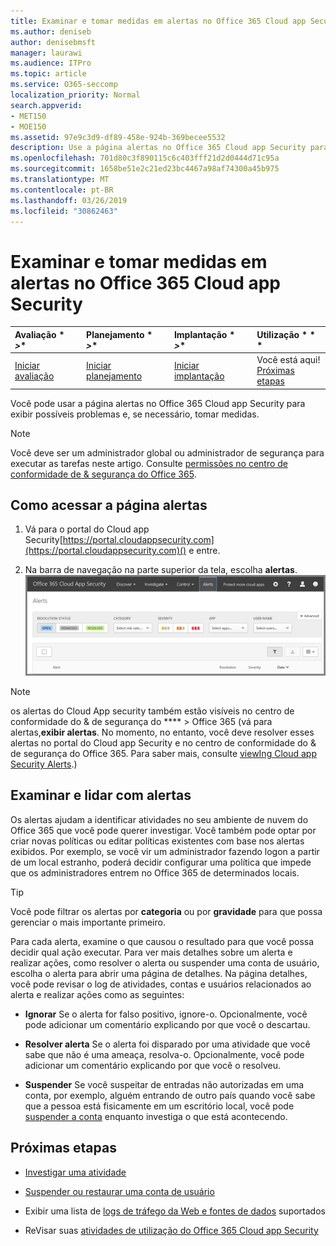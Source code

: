 ```yaml
---
title: Examinar e tomar medidas em alertas no Office 365 Cloud app Security
ms.author: deniseb
author: denisebmsft
manager: laurawi
ms.audience: ITPro
ms.topic: article
ms.service: O365-seccomp
localization_priority: Normal
search.appverid:
- MET150
- MOE150
ms.assetid: 97e9c3d9-df89-458e-924b-369becee5532
description: Use a página alertas no Office 365 Cloud app Security para exibir possíveis problemas e tomar ações. Você pode descartar ou resolver alertas e, se necessário, suspender uma conta de usuário.
ms.openlocfilehash: 701d80c3f890115c6c403fff21d2d0444d71c95a
ms.sourcegitcommit: 1658be51e2c21ed23bc4467a98af74300a45b975
ms.translationtype: MT
ms.contentlocale: pt-BR
ms.lasthandoff: 03/26/2019
ms.locfileid: "30862463"
---
```

# <a name="review-and-take-action-on-alerts-in-office-365-cloud-app-security"></a>Examinar e tomar medidas em alertas no Office 365 Cloud app Security
  
|Avaliação * *\>**|Planejamento * *\>**|Implantação * *\>**|Utilização * * *|
|:-----|:-----|:-----|:-----|
|[Iniciar avaliação](office-365-cas-overview.md) <br/> |[Iniciar planejamento](get-ready-for-office-365-cas.md) <br/> |[Iniciar implantação](turn-on-office-365-cas.md) <br/> |Você está aqui!  <br/> [Próximas etapas](#next-steps) <br/> |
   
Você pode usar a página alertas no Office 365 Cloud app Security para exibir possíveis problemas e, se necessário, tomar medidas.
  
> [!NOTE]
> Você deve ser um administrador global ou administrador de segurança para executar as tarefas neste artigo. Consulte [permissões no centro de conformidade de &amp; segurança do Office 365](permissions-in-the-security-and-compliance-center.md). 
  
## <a name="how-to-get-to-the-alerts-page"></a>Como acessar a página alertas

1. Vá para o portal do Cloud app Security[https://portal.cloudappsecurity.com](https://portal.cloudappsecurity.com)() e entre.
  
2. Na barra de navegação na parte superior da tela, escolha **alertas**.<br/>![Na página alertas, você pode ver os alertas que foram disparados e as ações realizadas.](media/3b53d4c9-4b13-435d-8547-8c0f9ae6b914.png)
 
> [!NOTE]
> os alertas do Cloud App security também estão visíveis no centro de conformidade do & de segurança do **** > Office 365 (vá para alertas,**exibir alertas**. No momento, no entanto, você deve resolver esses alertas no portal do Cloud app Security e no centro de conformidade do & de segurança do Office 365. Para saber mais, consulte [viewIng Cloud app Security Alerts](alert-policies.md#viewing-cloud-app-security-alerts).) 
 
## <a name="review-and-handle-alerts"></a>Examinar e lidar com alertas

Os alertas ajudam a identificar atividades no seu ambiente de nuvem do Office 365 que você pode querer investigar. Você também pode optar por criar novas políticas ou editar políticas existentes com base nos alertas exibidos. Por exemplo, se você vir um administrador fazendo logon a partir de um local estranho, poderá decidir configurar uma política que impede que os administradores entrem no Office 365 de determinados locais.
  
> [!TIP]
> Você pode filtrar os alertas por **categoria** ou por **gravidade** para que possa gerenciar o mais importante primeiro. 
  
Para cada alerta, examine o que causou o resultado para que você possa decidir qual ação executar. Para ver mais detalhes sobre um alerta e realizar ações, como resolver o alerta ou suspender uma conta de usuário, escolha o alerta para abrir uma página de detalhes. Na página detalhes, você pode revisar o log de atividades, contas e usuários relacionados ao alerta e realizar ações como as seguintes:
  
- **Ignorar** Se o alerta for falso positivo, ignore-o. Opcionalmente, você pode adicionar um comentário explicando por que você o descartau. 
    
- **Resolver alerta** Se o alerta foi disparado por uma atividade que você sabe que não é uma ameaça, resolva-o. Opcionalmente, você pode adicionar um comentário explicando por que você o resolveu. 
    
- **Suspender** Se você suspeitar de entradas não autorizadas em uma conta, por exemplo, alguém entrando de outro país quando você sabe que a pessoa está fisicamente em um escritório local, você pode [suspender a conta](suspend-or-restore-an-account-in-ocas.md) enquanto investiga o que está acontecendo. 
    
## <a name="next-steps"></a>Próximas etapas

- [Investigar uma atividade](investigate-an-activity-in-office-365-cas.md)
    
- [Suspender ou restaurar uma conta de usuário](suspend-or-restore-an-account-in-ocas.md)
    
- Exibir uma lista de [logs de tráfego da Web e fontes de dados](web-traffic-logs-and-data-sources-for-ocas.md) suportados
    
- ReVisar suas [atividades de utilização do Office 365 Cloud app Security](utilization-activities-for-ocas.md)
    

